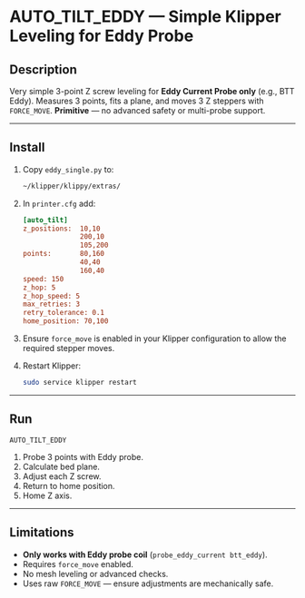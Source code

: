 # AUTO\_TILT\_EDDY — Simple Klipper Leveling for Eddy Probe

## Description

Very simple 3-point Z screw leveling for **Eddy Current Probe only** (e.g., BTT Eddy).
Measures 3 points, fits a plane, and moves 3 Z steppers with `FORCE_MOVE`.
**Primitive** — no advanced safety or multi-probe support.

---

## Install

1. Copy `eddy_single.py` to:

   ```bash
   ~/klipper/klippy/extras/
   ```
2. In `printer.cfg` add:

   ```ini
   [auto_tilt]
   z_positions:  10,10
                 200,10
                 105,200
   points:       80,160
                 40,40
                 160,40
   speed: 150
   z_hop: 5
   z_hop_speed: 5
   max_retries: 3
   retry_tolerance: 0.1
   home_position: 70,100
   ```
3. Ensure `force_move` is enabled in your Klipper configuration to allow the required stepper moves.
4. Restart Klipper:

   ```bash
   sudo service klipper restart
   ```

---

## Run

```gcode
AUTO_TILT_EDDY
```

1. Probe 3 points with Eddy probe.
2. Calculate bed plane.
3. Adjust each Z screw.
4. Return to home position.
5. Home Z axis.

---

## Limitations

* **Only works with Eddy probe coil** (`probe_eddy_current btt_eddy`).
* Requires `force_move` enabled.
* No mesh leveling or advanced checks.
* Uses raw `FORCE_MOVE` — ensure adjustments are mechanically safe.
